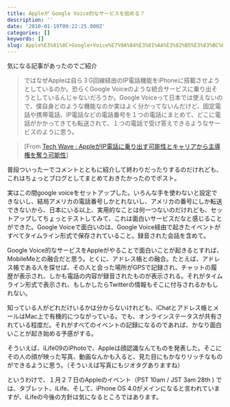 ```yaml
---
title: Appleが Google Voice的なサービスを始める？
description: ''
date: '2010-01-19T09:22:25.000Z'
categories: []
keywords: []
slug: Apple%E3%81%8C+Google+Voice%E7%9A%84%E3%81%AA%E3%82%B5%E3%83%BC%E3%83%93%E3%82%B9%E3%82%92%E5%A7%8B%E3%82%81%E3%82%8B%EF%BC%9F
---
```

気になる記事があったのでご紹介

> ではなぜAppleは自ら３G回線経由のIP電話機能をiPhoneに搭載させようとしているのか。恐らくGoogle Voiceのような統合サービスに乗り出そうとしているんじゃないだろうか。Google Voiceって日本では使えないので、僕自身どのような機能なのか実はよく分かってないんだけど、固定電話や携帯電話、IP電話などの電話番号を１つの電話にまとめて、どこに電話がかかってきても転送されて、１つの電話で受け答えできるようなサービスのように思う。

> \[From [Tech Wave : AppleがIP電話に乗り出す可能性とキャリアから主導権を奪う可能性](http://techwave.jp/archives/51372135.html)\]

普段ついったーでコメントとともに紹介して終わりだったりするのだけれども、これはちょっとブログとしてまとめておきたかったのでポスト。

実はこの間google voiceをセットアップした。いろんな手を使わないと設定できないし、結局アメリカの電話番号しかとれないし、アメリカの番号にしか転送できないから、日本にいる以上、実用的なことは何一つないのだけれども、セットアップしてちょっとテストしてみて、これは面白いサービスだなと感じることができた。Google Voiceで面白いのは、Google Voice経由で起きたイベントがすべてタイムライン形式で保存されていること。録音された会話を含めて。

Google Voice的なサービスをAppleがやることで面白いことが起きるとすれば、MobileMeとの融合だと思う。とくに、アドレス帳との融合。たとえば、アドレス帳である人を探せば、その人と会った場所がGPSで記録され、チャットの履歴が表示され、しかも電話の内容が録音されたものが表示される。それがタイムライン形式で表示され、もしかしたらTwitterの情報もそこに付与されるかもしれない。

知っている人がどれだけいるかは分からないけれども、iChatとアドレス帳とメールはMac上で有機的につながっている。でも、オンラインステータスが共有されている程度だ。それがすべてのイベントの記録になるのであれば、かなり面白いことが起き始める予感がする。

そういえば、iLife09のiPhotoで、Appleは顔認識なんてものを発表した。そこにその人の顔が映った写真、動画なんかも入ると、見た目にもかなりリッチなものができるように思う。（そういえば写真にもジオタグありますね）

というわけで、１月２７日のAppleのイベント（PST 10am / JST 3am 28th ) では、タブレット、iLife、そして、iPhone OS 4.0がメインになると言われていますが、iLifeの今後の方針は気になるところではあります。